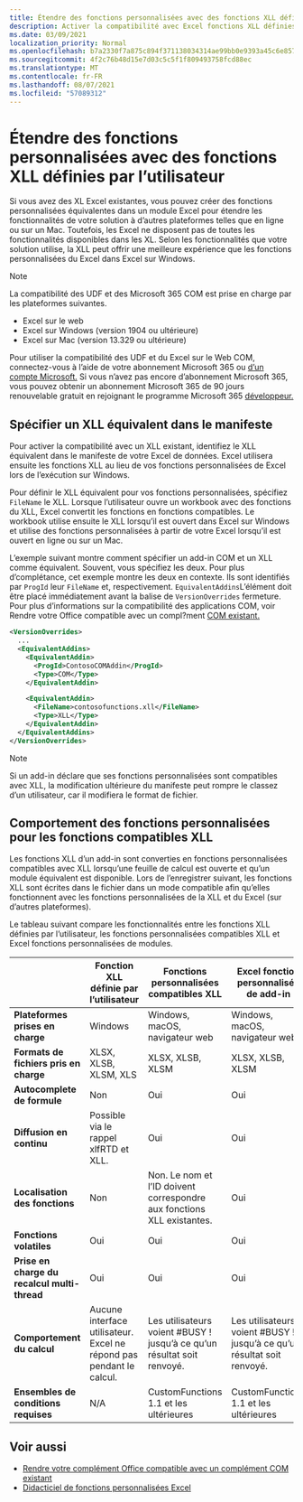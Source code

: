 ```yaml
---
title: Étendre des fonctions personnalisées avec des fonctions XLL définies par l’utilisateur
description: Activer la compatibilité avec Excel fonctions XLL définies par l’utilisateur qui ont des fonctionnalités équivalentes à vos fonctions personnalisées
ms.date: 03/09/2021
localization_priority: Normal
ms.openlocfilehash: b7a2330f7a875c894f371138034314ae99bb0e9393a45c6e8572a97a084fe94e
ms.sourcegitcommit: 4f2c76b48d15e7d03c5c5f1f809493758fcd88ec
ms.translationtype: MT
ms.contentlocale: fr-FR
ms.lasthandoff: 08/07/2021
ms.locfileid: "57089312"
---
```

# <a name="extend-custom-functions-with-xll-user-defined-functions"></a>Étendre des fonctions personnalisées avec des fonctions XLL définies par l’utilisateur

Si vous avez des XL Excel existantes, vous pouvez créer des fonctions personnalisées équivalentes dans un module Excel pour étendre les fonctionnalités de votre solution à d’autres plateformes telles que en ligne ou sur un Mac. Toutefois, les Excel ne disposent pas de toutes les fonctionnalités disponibles dans les XL. Selon les fonctionnalités que votre solution utilise, la XLL peut offrir une meilleure expérience que les fonctions personnalisées du Excel dans Excel sur Windows.

> [!NOTE]
> La compatibilité des UDF et des Microsoft 365 COM est prise en charge par les plateformes suivantes.
>
> - Excel sur le web
> - Excel sur Windows (version 1904 ou ultérieure)
> - Excel sur Mac (version 13.329 ou ultérieure)
>
> Pour utiliser la compatibilité des UDF et du Excel sur le Web COM, connectez-vous à l’aide de votre abonnement Microsoft 365 ou [d’un compte Microsoft.](https://account.microsoft.com/account) Si vous n’avez pas encore d’abonnement Microsoft 365, vous pouvez obtenir un abonnement Microsoft 365 de 90 jours renouvelable gratuit en rejoignant le programme Microsoft 365 [développeur.](https://developer.microsoft.com/office/dev-program)

## <a name="specify-equivalent-xll-in-the-manifest"></a>Spécifier un XLL équivalent dans le manifeste

Pour activer la compatibilité avec un XLL existant, identifiez le XLL équivalent dans le manifeste de votre Excel de données. Excel utilisera ensuite les fonctions XLL au lieu de vos fonctions personnalisées de Excel lors de l’exécution sur Windows.

Pour définir le XLL équivalent pour vos fonctions personnalisées, spécifiez `FileName` le XLL. Lorsque l’utilisateur ouvre un workbook avec des fonctions du XLL, Excel convertit les fonctions en fonctions compatibles. Le workbook utilise ensuite le XLL lorsqu’il est ouvert dans Excel sur Windows et utilise des fonctions personnalisées à partir de votre Excel lorsqu’il est ouvert en ligne ou sur un Mac.

L’exemple suivant montre comment spécifier un add-in COM et un XLL comme équivalent. Souvent, vous spécifiez les deux. Pour plus d’complétance, cet exemple montre les deux en contexte. Ils sont identifiés par `ProgId` leur `FileName` et, respectivement. `EquivalentAddins`L’élément doit être placé immédiatement avant la balise de `VersionOverrides` fermeture. Pour plus d’informations sur la compatibilité des applications COM, voir Rendre votre Office compatible avec un compl?ment [COM existant.](../develop/make-office-add-in-compatible-with-existing-com-add-in.md)

```xml
<VersionOverrides>
  ...
  <EquivalentAddins>
    <EquivalentAddin>
      <ProgId>ContosoCOMAddin</ProgId>
      <Type>COM</Type>
    </EquivalentAddin>

    <EquivalentAddin>
      <FileName>contosofunctions.xll</FileName>
      <Type>XLL</Type>
    </EquivalentAddin>
  </EquivalentAddins>
</VersionOverrides>
```

> [!NOTE]
> Si un add-in déclare que ses fonctions personnalisées sont compatibles avec XLL, la modification ultérieure du manifeste peut rompre le classez d’un utilisateur, car il modifiera le format de fichier.

## <a name="custom-function-behavior-for-xll-compatible-functions"></a>Comportement des fonctions personnalisées pour les fonctions compatibles XLL

Les fonctions XLL d’un add-in sont converties en fonctions personnalisées compatibles avec XLL lorsqu’une feuille de calcul est ouverte et qu’un module équivalent est disponible. Lors de l’enregistrer suivant, les fonctions XLL sont écrites dans le fichier dans un mode compatible afin qu’elles fonctionnent avec les fonctions personnalisées de la XLL et du Excel (sur d’autres plateformes).

Le tableau suivant compare les fonctionnalités entre les fonctions XLL définies par l’utilisateur, les fonctions personnalisées compatibles XLL et Excel fonctions personnalisées de modules.

|         |Fonction XLL définie par l’utilisateur |Fonctions personnalisées compatibles XLL |Excel fonction personnalisée de add-in |
|---------|---------|---------|---------|
| **Plateformes prises en charge** | Windows | Windows, macOS, navigateur web | Windows, macOS, navigateur web |
| **Formats de fichiers pris en charge** | XLSX, XLSB, XLSM, XLS | XLSX, XLSB, XLSM | XLSX, XLSB, XLSM |
| **Autocomplete de formule** | Non | Oui | Oui |
| **Diffusion en continu** | Possible via le rappel xlfRTD et XLL. | Oui | Oui |
| **Localisation des fonctions** | Non | Non. Le nom et l’ID doivent correspondre aux fonctions XLL existantes. | Oui |
| **Fonctions volatiles** | Oui | Oui | Oui |
| **Prise en charge du recalcul multi-thread** | Oui | Oui | Oui |
| **Comportement du calcul** | Aucune interface utilisateur. Excel ne répond pas pendant le calcul. | Les utilisateurs voient #BUSY ! jusqu’à ce qu’un résultat soit renvoyé. | Les utilisateurs voient #BUSY ! jusqu’à ce qu’un résultat soit renvoyé. |
| **Ensembles de conditions requises** | N/A | CustomFunctions 1.1 et les ultérieures | CustomFunctions 1.1 et les ultérieures |

## <a name="see-also"></a>Voir aussi

- [Rendre votre complément Office compatible avec un complément COM existant](../develop/make-office-add-in-compatible-with-existing-com-add-in.md)
- [Didacticiel de fonctions personnalisées Excel](../tutorials/excel-tutorial-create-custom-functions.md)
